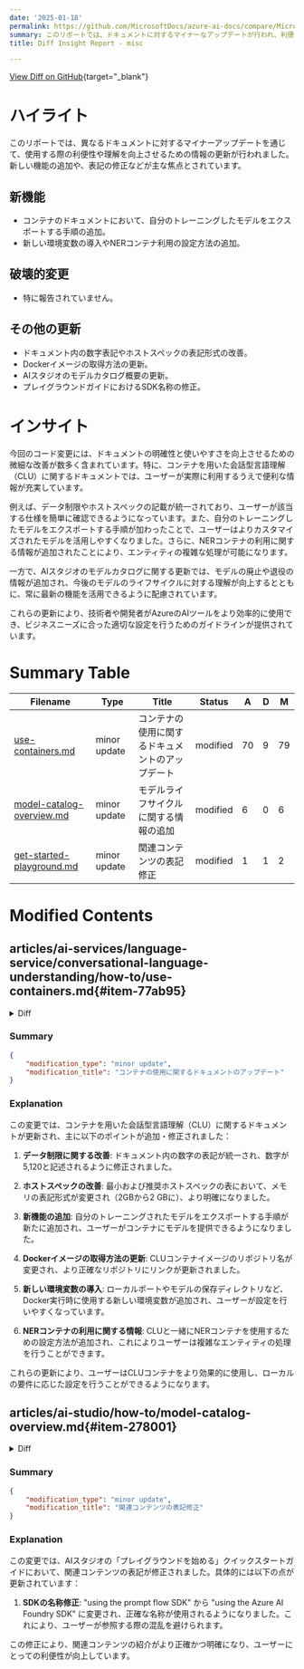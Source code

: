 ```yaml
---
date: '2025-01-18'
permalink: https://github.com/MicrosoftDocs/azure-ai-docs/compare/MicrosoftDocs:0fcd6d7...MicrosoftDocs:1d7cc3c
summary: このリポートでは、ドキュメントに対するマイナーなアップデートが行われ、利便性や理解の向上を目指しています。主な内容は、自分のトレーニングしたモデルをエクスポートする手順の追加や新しい環境変数の導入です。具体的な破壊的変更は報告されていませんが、ドキュメント内の表記の改善やDockerイメージの取得方法の更新などが行われています。これにより、ユーザーはより使いやすく、カスタマイズされたモデルを活用しやすくなり、AIスタジオのモデルカタログも今後のライフサイクルへの理解が深まります。全体として、この変更は技術者や開発者にとってより効率的な使用を促進する内容となっています。
title: Diff Insight Report - misc

---
```


[View Diff on GitHub](https://github.com/MicrosoftDocs/azure-ai-docs/compare/MicrosoftDocs:0fcd6d7...MicrosoftDocs:1d7cc3c){target="_blank"}

# ハイライト

このリポートでは、異なるドキュメントに対するマイナーアップデートを通じて、使用する際の利便性や理解を向上させるための情報の更新が行われました。新しい機能の追加や、表記の修正などが主な焦点とされています。

## 新機能

- コンテナのドキュメントにおいて、自分のトレーニングしたモデルをエクスポートする手順の追加。
- 新しい環境変数の導入やNERコンテナ利用の設定方法の追加。

## 破壊的変更

- 特に報告されていません。

## その他の更新

- ドキュメント内の数字表記やホストスペックの表記形式の改善。
- Dockerイメージの取得方法の更新。
- AIスタジオのモデルカタログ概要の更新。
- プレイグラウンドガイドにおけるSDK名称の修正。

# インサイト

今回のコード変更には、ドキュメントの明確性と使いやすさを向上させるための微細な改善が数多く含まれています。特に、コンテナを用いた会話型言語理解（CLU）に関するドキュメントでは、ユーザーが実際に利用するうえで便利な情報が充実しています。

例えば、データ制限やホストスペックの記載が統一されており、ユーザーが該当する仕様を簡単に確認できるようになっています。また、自分のトレーニングしたモデルをエクスポートする手順が加わったことで、ユーザーはよりカスタマイズされたモデルを活用しやすくなりました。さらに、NERコンテナの利用に関する情報が追加されたことにより、エンティティの複雑な処理が可能になります。

一方で、AIスタジオのモデルカタログに関する更新では、モデルの廃止や退役の情報が追加され、今後のモデルのライフサイクルに対する理解が向上するとともに、常に最新の機能を活用できるように配慮されています。

これらの更新により、技術者や開発者がAzureのAIツールをより効率的に使用でき、ビジネスニーズに合った適切な設定を行うためのガイドラインが提供されています。

# Summary Table
|  Filename  | Type |    Title    | Status | A  | D  | M  |
|------------|------|-------------|--------|----|----|----|
| [use-containers.md](#item-77ab95) | minor update | コンテナの使用に関するドキュメントのアップデート | modified | 70 | 9 | 79 | 
| [model-catalog-overview.md](#item-278001) | minor update | モデルライフサイクルに関する情報の追加 | modified | 6 | 0 | 6 | 
| [get-started-playground.md](#item-e4d7fb) | minor update | 関連コンテンツの表記修正 | modified | 1 | 1 | 2 | 


# Modified Contents
## articles/ai-services/language-service/conversational-language-understanding/how-to/use-containers.md{#item-77ab95}

<details>
<summary>Diff</summary>
````diff
@@ -17,7 +17,7 @@ keywords: on-premises, Docker, container
 # Install and run Conversational Language Understanding (CLU) containers
 
 > [!NOTE]
-> The data limits in a single synchronous API call for the CLU container are 5120 characters per document and up to 10 documents per call.
+> The data limits in a single synchronous API call for the CLU container are 5,120 characters per document and up to 10 documents per call.
 
 Containers enable you to host the CLU API on your own infrastructure. If you have security or data governance requirements that can't be fulfilled by calling CLU remotely, then containers might be a good option.
 
@@ -41,31 +41,81 @@ You must meet the following prerequisites before using CLU containers.
 
 The following table describes the minimum and recommended specifications for the available container. Each CPU core must be at least 2.6 gigahertz (GHz) or faster.
 
-It is recommended to have a CPU with AVX-512 instruction set, for the best experience (performance and accuracy).
+It's recommended to have a CPU with AVX-512 instruction set, for the best experience (performance and accuracy).
 
 |                     | Minimum host specs     | Recommended host specs |
 |---------------------|------------------------|------------------------|
-| **CLU**   | 1 core, 2GB memory     | 4 cores, 8GB memory    |
+| **CLU**             | 1 core, 2 GB memory     | 4 cores, 8 GB memory    |
 
 CPU core and memory correspond to the `--cpus` and `--memory` settings, which are used as part of the `docker run` command.
 
+## Export your Conversational Language Understanding model 
+
+Before you proceed with running the docker image, you need to export your own trained model to expose it to your container. Use the following command to extract your model and replace the placeholders below with your own values: 
+
+|Placeholder |Value|Format or example|
+|------------|-----|-----------------|
+|**{API_KEY}** |The key for your Language resource. You can find it on your resource's **Key and endpoint** page, on the Azure portal.|xxxxxxxxxxxxxxxxxxxxxxxxxxxxxxxxx|
+|**{ENDPOINT_URI}**|The endpoint for accessing the Conversational Language Understanding API. You can find it on your resource's **Key and endpoint** page, on the Azure portal.|`https://<your-custom-subdomain>.cognitiveservices.azure.com`|
+|**{PROJECT_NAME}**|The name of the project containing the model that you want to export. You can find it on your projects tab in the Language Studio portal.|myProject|
+|**{TRAINED_MODEL_NAME}** |The name of the trained model you want to export. You can find your trained models on your model evaluation tab under your project in the Language Studio portal|myTrainedModel 
+|**{EXPORTED_MODEL_NAME}** |The name to assign for the new exported model created.|myExportedModel |
+
+```bash
+curl --location --request PUT '{ENDPOINT_URI}/language/authoring/analyze-conversations/projects/{PROJECT_NAME}/exported-models/{EXPORTED_MODEL_NAME}?api-version=2024-11-15-preview' \ 
+--header 'Ocp-Apim-Subscription-Key: {API_KEY}' \ 
+--header 'Content-Type: application/json' \ 
+--data-raw '{ 
+    "TrainedModelLabel": "{TRAINED_MODEL_NAME}" 
+}' 
+```
+
 ## Get the container image with `docker pull`
 
-The CLU container image can be found on the `mcr.microsoft.com` container registry syndicate. It resides within the `azure-cognitive-services/textanalytics/` repository and is named `clu`. The fully qualified container image name is, `mcr.microsoft.com/azure-cognitive-services/textanalytics/clu`
+The CLU container image can be found on the `mcr.microsoft.com` container registry syndicate. It resides within the `azure-cognitive-services/language/` repository and is named `clu`. The fully qualified container image name is, `mcr.microsoft.com/azure-cognitive-services/language/clu`
 
- To use the latest version of the container, you can use the `latest` tag, which is for English. You can also find a full list of containers for supported languages using the [tags on the MCR](https://mcr.microsoft.com/product/azure-cognitive-services/textanalytics/clu/tags).
+ To use the latest version of the container, you can use the `latest` tag, which is for English. You can also find a full list of containers for supported languages using the [tags on the MCR](https://mcr.microsoft.com/product/azure-cognitive-services/language/clu/tags).
 
 The latest CLU container is available in several languages. To download the container for the English container, use the command below. 
 
 ```
-docker pull mcr.microsoft.com/azure-cognitive-services/textanalytics/clu:latest
+docker pull mcr.microsoft.com/azure-cognitive-services/language/clu:latest
 ```
 
 [!INCLUDE [Tip for using docker list](../../../includes/cognitive-services-containers-docker-list-tip.md)]
 
+## Run the container in download model mode 
+
+After creating the exported model in the section above, users have to run the container in order to download the deployment package that was created specifically for their exported models. 
+
+| Placeholder                 | Value                                                                                                                                 |Format or example                                              |
+|-----------------------------|---------------------------------------------------------------------------------------------------------------------------------------|---------------------------------------------------------------|
+| **{API_KEY}**               | The key for your Language resource. You can find it on your resource's **Key and endpoint** page, on the Azure portal.                | xxxxxxxxxxxxxxxxxxxxxxxxxxxxxxxx                              |  
+| **{ENDPOINT_URI}**          | The endpoint for accessing the API. You can find it on your resource's **Key and endpoint** page, on the Azure portal.                | `https://<your-custom-subdomain>.cognitiveservices.azure.com` |
+| **{IMAGE_TAG}**             | The image tag representing the language of the container you want to run. Make sure this matches the `docker pull` command you used.  | latest                                                        |
+| **{LOCAL_CLU_PORT}**        | Port number assigned for the container in local machine.                                                                              | 5000                                                          |
+| **{LOCAL_MODEL_DIRECTORY}** | Absolute directory in host machine where exported models are saved in.                                                            | `C:\usr\local\myDeploymentPackage`                            |
+| **{PROJECT_NAME}**          | Name of the project that the exported model belongs to                                                                                | myProject                                                     |
+| **{EXPORTED_MODEL_NAME}**   | Exported model to be downloaded                                                                                                       | myExportedModel                                               |
+
+```bash
+docker run --rm -it -p {LOCAL_CLU_PORT}:80 \ 
+mcr.microsoft.com/azure-cognitive-services/language/clu:{IMAGE_TAG} \   
+-v {LOCAL_MODEL_DIRECTORY}:/DeploymentPackage \ 
+Billing={ENDPOINT_URI} \   
+ApiKey={API_KEY} \ 
+downloadmodel \ 
+projectName={PROJECT_NAME} \ 
+exportedModelName={EXPORTED_MODEL_NAME} 
+```
+
+DO NOT alter the downloaded files. Even altering the name or folder structure can affect the integrity of the container and might break it. 
+
+Repeat those steps to download as many models as you'd like to test. They can belong to different projects and have different exported model names. 
+
 ## Run the container with `docker run`
 
-Once the container is on the host computer, use the [docker run](https://docs.docker.com/engine/reference/commandline/run/) command to run the containers. The container will continue to run until you stop it. Replace the placeholders below with your own values:
+Once the container is on the host computer, use the [docker run](https://docs.docker.com/engine/reference/commandline/run/) command to run the containers. The container continues to run until you stop it. Replace the placeholders below with your own values:
 
 
 > [!IMPORTANT]
@@ -79,10 +129,14 @@ To run the CLU container, execute the following `docker run` command. Replace th
 | **{API_KEY}** | The key for your Language resource. You can find it on your resource's **Key and endpoint** page, on the Azure portal. |`xxxxxxxxxxxxxxxxxxxxxxxxxxxxxxxx`|
 | **{ENDPOINT_URI}** | The endpoint for accessing the API. You can find it on your resource's **Key and endpoint** page, on the Azure portal. | `https://<your-custom-subdomain>.cognitiveservices.azure.com` |
 | **{IMAGE_TAG}** | The image tag representing the language of the container you want to run. Make sure this matches the `docker pull` command you used. | `latest` |
+|**{LOCAL_CLU_PORT}** |Port number assigned for the container in local machine. |5000 |
+|**{LOCAL_NER_PORT}** |Port number of the NER container. See Run NER Container section below. |5001 (Has to be different that the above port number) |
+|**{LOCAL_LOGGING_DIRECTORY}** |Absolute directory in host machine where that logs are saved in. |`C:\usr\local\mylogs` |
+|**{LOCAL_MODEL_DIRECTORY}** |Absolute directory in host machine where exported models are saved in. |`C:\usr\local\myDeploymentPackage` |
 
 ```bash
 docker run --rm -it -p 5000:5000 --memory 8g --cpus 1 \
-mcr.microsoft.com/azure-cognitive-services/textanalytics/clu:{IMAGE_TAG} \
+mcr.microsoft.com/azure-cognitive-services/language/clu:{IMAGE_TAG} \
 Eula=accept \
 Billing={ENDPOINT_URI} \
 ApiKey={API_KEY}
@@ -97,6 +151,13 @@ This command:
 
 [!INCLUDE [Running multiple containers on the same host](../../../includes/cognitive-services-containers-run-multiple-same-host.md)]
 
+## Running NER Container 
+CLU relies on NER to handle prebuilt entities. The CLU container works properly without NER if users decide not to integrate it. NER billing is disabled when it’s used through CLU, no extra charges are generated unless a call is made directly to NER’s container. 
+ 
+To set up NER in CLU container 
+- Follow the [NER container documentation](../../named-entity-recognition/how-to/use-containers.md). 
+- When running CLU container, make sure to set the parameter `Ner_Url `so that `Ner_Url=http://host.docker.internal:{LOCAL_NER_PORT}` 
+
 ## Query the container's prediction endpoint
 
 The container provides REST-based query prediction endpoint APIs.
@@ -141,7 +202,7 @@ In this article, you learned concepts and workflow for downloading, installing,
 * You must specify billing information when instantiating a container.
 
 > [!IMPORTANT]
-> Azure AI containers are not licensed to run without being connected to Azure for metering. Customers need to enable the containers to communicate billing information with the metering service at all times. Azure AI containers do not send customer data (e.g. text that is being analyzed) to Microsoft.
+> Azure AI containers aren't licensed to run without being connected to Azure for metering. Customers need to enable the containers to communicate billing information with the metering service at all times. Azure AI containers don't send customer data (for example, text that is being analyzed) to Microsoft.
 
 ## Next steps
 
````
</details>

### Summary

```json
{
    "modification_type": "minor update",
    "modification_title": "コンテナの使用に関するドキュメントのアップデート"
}
```

### Explanation
この変更では、コンテナを用いた会話型言語理解（CLU）に関するドキュメントが更新され、主に以下のポイントが追加・修正されました：

1. **データ制限に関する改善**: ドキュメント内の数字の表記が統一され、数字が5,120と記述されるように修正されました。

2. **ホストスペックの改善**: 最小および推奨ホストスペックの表において、メモリの表記形式が変更され（2GBから2 GBに）、より明確になりました。

3. **新機能の追加**: 自分のトレーニングされたモデルをエクスポートする手順が新たに追加され、ユーザーがコンテナにモデルを提供できるようになりました。

4. **Dockerイメージの取得方法の更新**: CLUコンテナイメージのリポジトリ名が変更され、より正確なリポジトリにリンクが更新されました。

5. **新しい環境変数の導入**: ローカルポートやモデルの保存ディレクトリなど、Docker実行時に使用する新しい環境変数が追加され、ユーザーが設定を行いやすくなっています。

6. **NERコンテナの利用に関する情報**: CLUと一緒にNERコンテナを使用するための設定方法が追加され、これによりユーザーは複雑なエンティティの処理を行うことができます。

これらの更新により、ユーザーはCLUコンテナをより効果的に使用し、ローカルの要件に応じた設定を行うことができるようになります。

## articles/ai-studio/how-to/model-catalog-overview.md{#item-278001}

<details>
<summary>Diff</summary>
````diff
@@ -92,6 +92,12 @@ Nixtla | Not available | TimeGEN-1
 
 :::image type="content" source="../media/explore/platform-service-cycle.png" alt-text="Diagram that shows models as a service and the service cycle of managed computes." lightbox="../media/explore/platform-service-cycle.png":::
 
+## Model lifecycle: deprecation and retirement
+AI models evolve fast, and when a new version or a new model with updated capabilities in the same model family become available, older models may be retired in the AI Foundry model catalog. To allow for a smooth transition to a newer model version, some models provide users with the option to enable automatic updates. To learn more about the model lifecycle of different models, upcoming model retirement dates, and suggested replacement models and versions, see:
+
+- [Azure OpenAI Service model deprecations and retirements](../../ai-services/openai/concepts/model-retirements.md)
+- [Severless API model deprecations and retirements](../../ai-studio/concepts/model-lifecycle-retirement.md)
+
 ## Managed compute
 
 The capability to deploy models as managed compute builds on platform capabilities of Azure Machine Learning to enable seamless integration of the wide collection of models in the model catalog across the entire life cycle of large language model (LLM) operations.
````
</details>

### Summary

```json
{
    "modification_type": "minor update",
    "modification_title": "モデルライフサイクルに関する情報の追加"
}
```

### Explanation
この変更では、AIスタジオにおけるモデルカタログの概要に関するドキュメントが更新され、新たにモデルのライフサイクルに関する情報が追加されました。具体的には以下の内容が含まれています：

1. **モデルの廃止と退役**: AIモデルは迅速に進化するため、新しいバージョンや改良された機能を持つモデルが利用可能になると、古いモデルがAIファウンドリのモデルカタログから退役することがあります。

2. **自動更新のオプション**: ユーザーが新しいモデルバージョンへのスムーズな移行を可能にするため、いくつかのモデルには自動更新を有効にするオプションが提供されていることが明示されました。

3. **モデルライフサイクルの詳細な情報へのリンク**: モデルのライフサイクル、今後のモデル退役日、および推奨される代替モデルやバージョンについての詳細情報にアクセスできるリンクが追加されました。具体的にはAzure OpenAIサービスおよびサーバーレスAPIに関連する情報です。

これらの更新により、ユーザーはモデルの進化とその管理についてより深く理解できるようになります。

## articles/ai-studio/quickstarts/get-started-playground.md{#item-e4d7fb}

<details>
<summary>Diff</summary>
````diff
@@ -63,5 +63,5 @@ Next, you can add your data to the model to help it answer questions about your
 
 ## Related content
 
-- [Build a custom chat app in Python using the prompt flow SDK](./get-started-code.md).
+- [Build a custom chat app in Python using the Azure AI Foundry SDK](./get-started-code.md).
 - [Deploy an enterprise chat web app](../tutorials/deploy-chat-web-app.md).
````
</details>

### Summary

```json
{
    "modification_type": "minor update",
    "modification_title": "関連コンテンツの表記修正"
}
```

### Explanation
この変更では、AIスタジオの「プレイグラウンドを始める」クイックスタートガイドにおいて、関連コンテンツの表記が修正されました。具体的には以下の点が更新されています：

1. **SDKの名称修正**: "using the prompt flow SDK" から "using the Azure AI Foundry SDK" に変更され、正確な名称が使用されるようになりました。これにより、ユーザーが参照する際の混乱を避けられます。

この修正により、関連コンテンツの紹介がより正確かつ明確になり、ユーザーにとっての利便性が向上しています。


